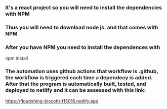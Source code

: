 ### It's a react project so you will need to install the dependencies with NPM

### Thus you will need to download node js, and that comes with NPM

### After you have NPM you need to install the dependences with

npm install

### The automation uses github actions that workflow is .github, the workflow is triggered each time a dependecy is added. After that the program is automatically built, tested, and deployed to netlify and it can be assessed with this link:

https://flourishing-biscotti-f15016.netlify.app
